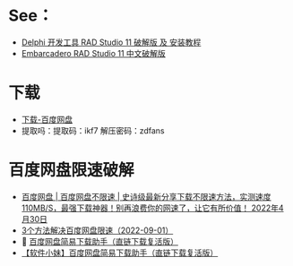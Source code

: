 # See：
- [ Delphi 开发工具 RAD Studio 11 破解版 及 安装教程 ](https://php-note.com/2183.html)
- [Embarcadero RAD Studio 11 中文破解版](https://m.zdfans.com/html/82104.html)

# 下载
  - [下载-百度网盘](https://pan.baidu.com/share/init?surl=nPUz78kTgkrVIsRNAW5y9w)
  - 提取吗：提取码：ikf7 解压密码：zdfans

# 百度网盘限速破解
 - [百度网盘 | 百度网盘不限速 | 史诗级最新分享下载不限速方法，实测速度110MB/S，最强下载神器！别再浪费你的网速了，让它有所价值！ 2022年4月30日](https://www.youtube.com/watch?v=crSoj5WvOrs)
 - [3个方法解决百度网盘限速（2022-09-01） ](https://www.runningcheese.com/baiduyun)
 - 💯 [百度网盘简易下载助手（直链下载复活版）](https://greasyfork.org/zh-CN/scripts/418182-%E7%99%BE%E5%BA%A6%E7%BD%91%E7%9B%98%E7%AE%80%E6%98%93%E4%B8%8B%E8%BD%BD%E5%8A%A9%E6%89%8B-%E7%9B%B4%E9%93%BE%E4%B8%8B%E8%BD%BD%E5%A4%8D%E6%B4%BB%E7%89%88)
 - [【软件小妹】百度网盘简易下载助手（直链下载复活版）](https://www.cnblogs.com/softxmm/p/13972678.html)
